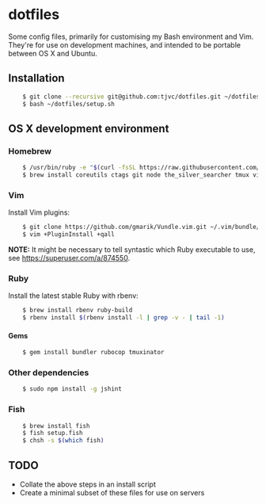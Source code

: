 # dotfiles

Some config files, primarily for customising my Bash environment and Vim. They're for use on development machines, and intended to be portable between OS X and Ubuntu.

## Installation

```bash
    $ git clone --recursive git@github.com:tjvc/dotfiles.git ~/dotfiles
    $ bash ~/dotfiles/setup.sh
```

## OS X development environment

### Homebrew

```bash
    $ /usr/bin/ruby -e "$(curl -fsSL https://raw.githubusercontent.com/Homebrew/install/master/install)"
    $ brew install coreutils ctags git node the_silver_searcher tmux vim
```

### Vim

Install Vim plugins:

```bash
    $ git clone https://github.com/gmarik/Vundle.vim.git ~/.vim/bundle/Vundle.vim
    $ vim +PluginInstall +qall
```

**NOTE:** It might be necessary to tell syntastic which Ruby executable to use, see https://superuser.com/a/874550.

### Ruby

Install the latest stable Ruby with rbenv:

```bash
    $ brew install rbenv ruby-build
    $ rbenv install $(rbenv install -l | grep -v - | tail -1)
```

#### Gems

```bash
    $ gem install bundler rubocop tmuxinator
```

### Other dependencies

```bash
    $ sudo npm install -g jshint
```

### Fish

```bash
    $ brew install fish
    $ fish setup.fish
    $ chsh -s $(which fish)
```

## TODO

* Collate the above steps in an install script
* Create a minimal subset of these files for use on servers
